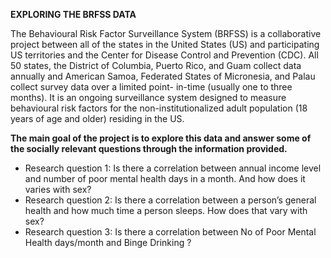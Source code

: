 **EXPLORING THE BRFSS DATA**

The Behavioural Risk Factor Surveillance System (BRFSS) is a collaborative project between all of the states in the United States (US) and participating US territories and the Center for Disease Control and Prevention (CDC). All 50 states, the District of Columbia, Puerto Rico, and Guam collect data annually and American Samoa, Federated States of Micronesia, and Palau collect survey data over a limited point- in-time (usually one to three months). It is an ongoing surveillance system designed to measure behavioural risk factors for the non-institutionalized adult population (18 years of age and older) residing in the US.

**The main goal of the project is to explore this data and answer some of the socially relevant questions through the information provided.**  

- Research question 1: Is there a correlation between annual income level and number of poor mental health days in a month. And how does it varies with sex?
- Research question 2: Is there a correlation between a person’s general health and how much time a person sleeps. How does that vary with sex?
- Research question 3: Is there a correlation between No of Poor Mental Health days/month and Binge Drinking ?

